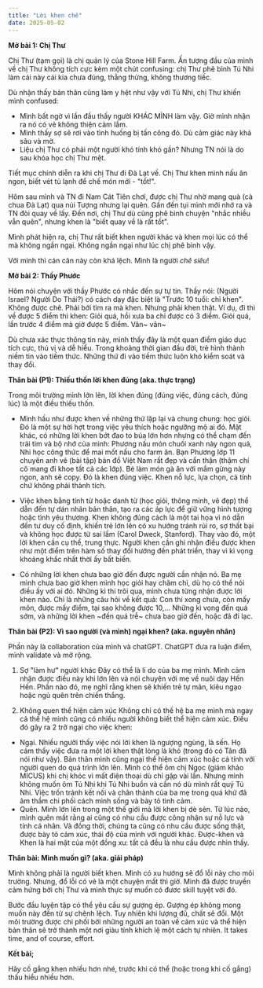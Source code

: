 ```yaml
---
title: "Lời khen chê"
date: 2025-05-02
---
```


__Mở bài 1: Chị Thư__

Chị Thư (tạm gọi) là chị quản lý của Stone Hill Farm. Ấn tượng đầu của mình về chị Thư không tích cực kèm một chút confusing: chị Thư phê bình Tú Nhi làm cái này cái kia chưa đúng, thẳng thừng, không thương tiếc. 

Dù nhận thấy bản thân cũng làm y hệt như vậy với Tú Nhi, chị Thư khiến mình confused:
- Mình bất ngờ vì lần đầu thấy người KHÁC MÌNH làm vậy. Giờ mình nhận ra nó có vẻ không thiện cảm lắm.
- Mình thấy sợ sẽ rơi vào tình huống bị tấn công đó. Dù cảm giác này khá sâu và mờ.
- Liệu chị Thư có phải một người khó tính khó gần? Nhưng TN nói là do sau khóa học chị Thư mệt.

Tiết mục chính diễn ra khi chị Thư đi Đà Lạt về. Chị Thư khen mình nấu ăn ngon, biết vét tủ lạnh để chế món mới - "tốt!". 

Hôm sau mình và TN đi Nam Cát Tiên chơi, được chị Thư nhờ mang quà (cà chua Đà Lạt) qua núi Tượng nhưng lại quên. Gần đến tụi mình mới nhớ ra và TN đòi quay về lấy. Đến nơi, chị Thư dù cũng phê bình chuyện "nhắc nhiều vẫn quên", nhưng khen là "biết quay về là rất tốt".

Mình phát hiện ra, chị Thư rất biết khen người khác và khen mọi lúc có thể mà không ngần ngại. Không ngần ngại như lúc chị phê bình vậy.

Với mình thì cán cân này còn khá lệch. Mình là người _chê siêu_! 

__Mở bài 2: Thầy Phước__

Hôm nói chuyện với thầy Phước có nhắc đến sự tự tin. Thầy nói: (Người Israel? Người Do Thái?) có cách dạy đặc biệt là "Trước 10 tuổi: chỉ khen". Không được chê. Phải bới tìm ra mà khen. Nhưng phải khen thật. Ví dụ, đi thi về được 5 điểm thì khen: Giỏi quá, hồi xưa ba chỉ được có 3 điểm. Giỏi quá, lần trước 4 điểm mà giờ được 5 điểm. Vân~ vân~

Dù chưa xác thực thông tin này, mình thấy đây là một quan điểm giáo dục tích cực, thú vị và dễ hiểu. Trong khoảng thời gian đầu đời, trẻ hình thành niềm tin vào tiềm thức. Những thứ đi vào tiềm thức luôn khó kiểm soát và thay đổi.

__Thân bài (P1): Thiếu thốn lời khen đúng (aka. thực trạng)__

Trong môi trường mình lớn lên, lời khen đúng (đúng việc, đúng cách, đúng lúc) là một điều thiếu thốn. 

- Mình hầu như được khen về những thứ lặp lại và chung chung: học giỏi. Đó là một sự hời hợt trong việc yêu thích hoặc ngưỡng mộ ai đó. Mặt khác, có những lời khen bớt đao to búa lớn hơn nhưng có thể chạm đến trái tim và bộ nhớ của mình: Phương nấu món chuối xanh này ngon quá, Nhi học công thức để mai mốt nấu cho farm ăn. Bạn Phương lớp 11 chuyên anh vẽ (bài tập) bản đồ Việt Nam rất đẹp và cẩn thận (thậm chí cô mang đi khoe tất cả các lớp). Bé làm món gà ăn với mắm gừng này ngon, anh sẽ copy. Đó là khen đúng việc. Khen nỗ lực, lựa chọn, cá tính chứ không phải thành tích.
  
- Việc khen bằng tính từ hoặc danh từ (học giỏi, thông minh, vẽ đẹp) thể dẫn đến tự dán nhãn bản thân, tạo ra các áp lực để giữ vững hình tượng hoặc tình yêu thương. Khen không đúng cách là một tai họa vì nó dẫn đến tư duy cố định, khiến trẻ lớn lên có xu hướng tránh rủi ro, sợ thất bại và không học được từ sai lầm (Carol Dweck, Stanford). Thay vào đó, một lời khen cần cụ thể, trung thực. Người khen cần ghi nhận điều được khen như một điểm trên hàm số thay đổi hướng đến phát triển, thay vì kì vọng khoảng khắc nhất thời ấy bất biến.
   
- Có những lời khen chưa bao giờ đến được người cần nhận nó. Ba mẹ mình chưa bao giờ khen mình học giỏi hay chăm chỉ, dù họ có thể nói điều ấy với ai đó. Những kì thi trôi qua, mình chưa từng nhận được lời khen nào. Chỉ là những câu hỏi về kết quả: Con thi xong chưa, còn mấy môn, được mấy điểm, tại sao không được 10,... Những kì vọng đến quá sớm, và những lời khen ~đến quá trễ~ chưa bao giờ đến, hoặc đã đi lạc.

__Thân bài (P2): Vì sao người (và mình) ngại khen? (aka. nguyên nhân)__

Phần này là collaboration của mình và chatGPT. ChatGPT đưa ra luận điểm, mình validate và mở rộng.

1. Sợ "làm hư" người khác
Đây có thể là lí do của ba mẹ mình. Mình cảm nhận được điều này khi lớn lên và nói chuyện với mẹ về nuôi dạy Hến Hến. Phần nào đó, mẹ nghĩ rằng khen sẽ khiến trẻ tự mãn, kiêu ngạo hoặc ngủ quên trên chiến thắng. 

3. Không quen thể hiện cảm xúc
Không chỉ có thế hệ ba mẹ mình mà ngay cả thế hệ mình cũng có nhiều người không biết thể hiện cảm xúc. Điều đó gây ra 2 trở ngại cho việc khen:

- Ngại. Nhiều người thấy việc nói lời khen là ngượng ngùng, là sến. Họ cảm thấy việc đưa ra một lời khen thật lòng là khó (trong đó có Tân đã nói như vậy). Bản thân mình cũng ngại thể hiện cảm xúc hoặc cá tính với người quen do quá trình lớn lên. Mình có thể ôm chị Ngọc (giám khảo MICUS) khi chị khóc vì mất điện thoại dù chỉ gặp vài lần. Nhưng mình không muốn ôm Tú Nhi khi Tú Nhi buồn và cần nó dù mình rất quý Tú Nhi. Việc trốn tránh kết nối và chân thành của ba mẹ trong quá khứ đã âm thầm chi phối cách mình sống và bày tỏ tình cảm.
- Quên. Mình lớn lên trong một thế giới mà lời khen bị dè sẻn. Từ lúc nào, mình quên mất rằng ai cũng có nhu cầu được công nhận sự nỗ lực và tính cá nhân. Và đồng thời, chúng ta cũng có nhu cầu được sống thật, được bày tỏ cảm xúc, thái độ của mình với người khác. Được-khen và Khen là hai mặt của một đồng xu: tất cả đều là nhu cầu được nhìn thấy.

__Thân bài: Mình muốn gì? (aka. giải pháp)__

Mình không phải là người biết khen. Mình có xu hướng sẽ đổ lỗi này cho môi trường. Nhưng, đổ lỗi có vẻ là một chuyện mất thì giờ. Mình đã được truyền cảm hứng bởi chị Thư và mình thực sự muốn có đươc skill tuyệt vời đó.

Bước đầu luyện tập có thể yêu cầu sự gượng ép. Gượng ép không mong muốn này đến từ sự chênh lệch. Tuy nhiên khi lượng đủ, chất sẽ đổi. Một môi trường được chi phối bởi những người an toàn về cảm xúc và thể hiện bản thân sẽ trở thành một nơi giàu tính khích lệ một cách tự nhiên. It takes time, and of course, effort.

__Kết bài;__

Hãy cố gắng khen nhiều hơn nhé,
       trước khi có thể (hoặc trong khi cố gắng) thấu hiểu nhiều hơn.
